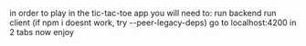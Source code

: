 in order to play in the tic-tac-toe app you will need to:
run backend
run client (if npm i doesnt work, try --peer-legacy-deps)
go to localhost:4200 in 2 tabs
now enjoy